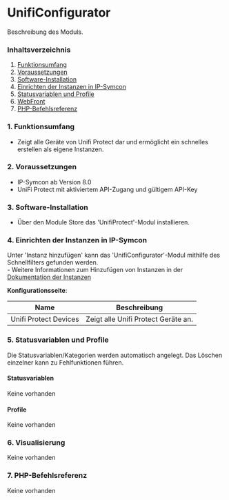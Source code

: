# UnifiConfigurator
Beschreibung des Moduls.

### Inhaltsverzeichnis

1. [Funktionsumfang](#1-funktionsumfang)
2. [Voraussetzungen](#2-voraussetzungen)
3. [Software-Installation](#3-software-installation)
4. [Einrichten der Instanzen in IP-Symcon](#4-einrichten-der-instanzen-in-ip-symcon)
5. [Statusvariablen und Profile](#5-statusvariablen-und-profile)
6. [WebFront](#6-webfront)
7. [PHP-Befehlsreferenz](#7-php-befehlsreferenz)

### 1. Funktionsumfang

* Zeigt alle Geräte von Unifi Protect dar und ermöglicht ein schnelles erstellen als eigene Instanzen.

### 2. Voraussetzungen

- IP-Symcon ab Version 8.0
- UniFi Protect mit aktiviertem API-Zugang und gültigem API-Key

### 3. Software-Installation

* Über den Module Store das 'UnifiProtect'-Modul installieren.

### 4. Einrichten der Instanzen in IP-Symcon

 Unter 'Instanz hinzufügen' kann das 'UnifiConfigurator'-Modul mithilfe des Schnellfilters gefunden werden.  
	- Weitere Informationen zum Hinzufügen von Instanzen in der [Dokumentation der Instanzen](https://www.symcon.de/service/dokumentation/konzepte/instanzen/#Instanz_hinzufügen)

__Konfigurationsseite__:

Name     | Beschreibung
-------- | ------------------
Unifi Protect Devices | Zeigt alle Unifi Protect Geräte an.

### 5. Statusvariablen und Profile

Die Statusvariablen/Kategorien werden automatisch angelegt. Das Löschen einzelner kann zu Fehlfunktionen führen.

#### Statusvariablen

Keine vorhanden

#### Profile

Keine vorhanden

### 6. Visualisierung

Keine vorhanden

### 7. PHP-Befehlsreferenz

Keine vorhanden